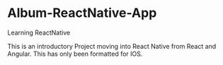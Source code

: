 # Album-ReactNative-App
Learning ReactNative

This is an introductory Project moving into React Native from React and Angular. This has only been formatted for IOS.
